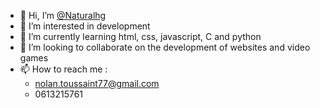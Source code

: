 - 👋 Hi, I’m [@Naturalhg](https://github.com/Naturalhg)
- 👀 I’m interested in development
- 🌱 I’m currently learning html, css, javascript, C and python
- 💞️ I’m looking to collaborate on the development of websites and video games
- 📫 How to reach me : 
   -   nolan.toussaint77@gmail.com
   -   0613215761
